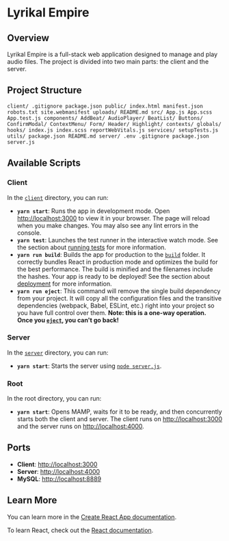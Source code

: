 # Lyrikal Empire

## Overview

Lyrikal Empire is a full-stack web application designed to manage and play audio files. The project is divided into two main parts: the client and the server.

## Project Structure
```
client/ .gitignore package.json public/ index.html manifest.json robots.txt site.webmanifest uploads/ README.md src/ App.js App.scss App.test.js components/ AddBeat/ AudioPlayer/ BeatList/ Buttons/ ConfirmModal/ ContextMenu/ Form/ Header/ Highlight/ contexts/ globals/ hooks/ index.js index.scss reportWebVitals.js services/ setupTests.js utils/ package.json README.md server/ .env .gitignore package.json server.js
```

## Available Scripts

### Client

In the [`client`](command:_github.copilot.openRelativePath?%5B%7B%22scheme%22%3A%22file%22%2C%22authority%22%3A%22%22%2C%22path%22%3A%22%2FUsers%2FDehayez%2FSites%2Flyrikalempire%2Fclient%22%2C%22query%22%3A%22%22%2C%22fragment%22%3A%22%22%7D%5D "/Users/Dehayez/Sites/lyrikalempire/client") directory, you can run:

- **`yarn start`**: Runs the app in development mode. Open [http://localhost:3000](http://localhost:3000) to view it in your browser. The page will reload when you make changes. You may also see any lint errors in the console.
- **`yarn test`**: Launches the test runner in the interactive watch mode. See the section about [running tests](https://facebook.github.io/create-react-app/docs/running-tests) for more information.
- **`yarn run build`**: Builds the app for production to the [`build`](command:_github.copilot.openSymbolFromReferences?%5B%22build%22%2C%5B%7B%22uri%22%3A%7B%22%24mid%22%3A1%2C%22fsPath%22%3A%22%2FUsers%2FDehayez%2FSites%2Flyrikalempire%2FREADME.md%22%2C%22external%22%3A%22file%3A%2F%2F%2FUsers%2FDehayez%2FSites%2Flyrikalempire%2FREADME.md%22%2C%22path%22%3A%22%2FUsers%2FDehayez%2FSites%2Flyrikalempire%2FREADME.md%22%2C%22scheme%22%3A%22file%22%7D%2C%22pos%22%3A%7B%22line%22%3A17%2C%22character%22%3A14%7D%7D%5D%5D "Go to definition") folder. It correctly bundles React in production mode and optimizes the build for the best performance. The build is minified and the filenames include the hashes. Your app is ready to be deployed! See the section about [deployment](https://facebook.github.io/create-react-app/docs/deployment) for more information.
- **`yarn run eject`**: This command will remove the single build dependency from your project. It will copy all the configuration files and the transitive dependencies (webpack, Babel, ESLint, etc.) right into your project so you have full control over them. **Note: this is a one-way operation. Once you [`eject`](command:_github.copilot.openSymbolFromReferences?%5B%22eject%22%2C%5B%7B%22uri%22%3A%7B%22%24mid%22%3A1%2C%22fsPath%22%3A%22%2FUsers%2FDehayez%2FSites%2Flyrikalempire%2FREADME.md%22%2C%22external%22%3A%22file%3A%2F%2F%2FUsers%2FDehayez%2FSites%2Flyrikalempire%2FREADME.md%22%2C%22path%22%3A%22%2FUsers%2FDehayez%2FSites%2Flyrikalempire%2FREADME.md%22%2C%22scheme%22%3A%22file%22%7D%2C%22pos%22%3A%7B%22line%22%3A18%2C%22character%22%3A14%7D%7D%5D%5D "Go to definition"), you can't go back!**

### Server

In the [`server`](command:_github.copilot.openRelativePath?%5B%7B%22scheme%22%3A%22file%22%2C%22authority%22%3A%22%22%2C%22path%22%3A%22%2FUsers%2FDehayez%2FSites%2Flyrikalempire%2Fserver%22%2C%22query%22%3A%22%22%2C%22fragment%22%3A%22%22%7D%5D "/Users/Dehayez/Sites/lyrikalempire/server") directory, you can run:

- **`yarn start`**: Starts the server using [`node server.js`](command:_github.copilot.openSymbolFromReferences?%5B%22node%20server.js%22%2C%5B%7B%22uri%22%3A%7B%22%24mid%22%3A1%2C%22fsPath%22%3A%22%2FUsers%2FDehayez%2FSites%2Flyrikalempire%2FREADME.md%22%2C%22external%22%3A%22file%3A%2F%2F%2FUsers%2FDehayez%2FSites%2Flyrikalempire%2FREADME.md%22%2C%22path%22%3A%22%2FUsers%2FDehayez%2FSites%2Flyrikalempire%2FREADME.md%22%2C%22scheme%22%3A%22file%22%7D%2C%22pos%22%3A%7B%22line%22%3A4%2C%22character%22%3A151%7D%7D%5D%5D "Go to definition").

### Root

In the root directory, you can run:

- **`yarn start`**: Opens MAMP, waits for it to be ready, and then concurrently starts both the client and server. The client runs on [http://localhost:3000](http://localhost:3000) and the server runs on [http://localhost:4000](http://localhost:4000).

## Ports

- **Client**: [http://localhost:3000](http://localhost:3000)
- **Server**: [http://localhost:4000](http://localhost:4000)
- **MySQL**: [http://localhost:8889](http://localhost:8889)

## Learn More

You can learn more in the [Create React App documentation](https://facebook.github.io/create-react-app/docs/getting-started).

To learn React, check out the [React documentation](https://reactjs.org/).
